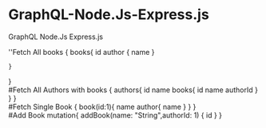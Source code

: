 # GraphQL-Node.Js-Express.js
GraphQL Node.Js Express.js

''Fetch All books
{
    books{
      id
      author {
        name
      }
      
    }
}
<br/>
#Fetch All Authors with books
{
    authors{
      id
      name
      books{
        id
        name
        authorId
      }
    }
}
<br/>
#Fetch Single Book
{
    book(id:1){
      name
      author{
        name
      }
    }
}
<br/>
#Add Book
mutation{
    addBook(name: "String",authorId: 1) {
      id
    }
}
